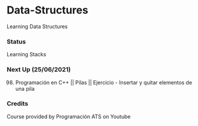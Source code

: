 # Data-Structures

Learning Data Structures

### Status 

Learning Stacks

### Next Up (25/06/2021)

98. Programación en C++ || Pilas || Ejercicio - Insertar y quitar elementos de una pila

### Credits

Course provided by Programación ATS on Youtube